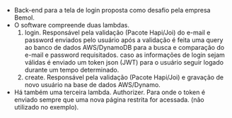 - Back-end para a tela de login proposta como desafio pela empresa Bemol.
- O software compreende duas lambdas.
	1. login. Responsável pela validação (Pacote Hapi/Joi) do e-mail e password enviados pelo usuário
		após a validação é feita uma query ao banco de dados AWS/DynamoDB para a busca e comparação do e-mail e password requisitados.
		caso as informações de login sejam válidas é enviado um token json (JWT) para o usuário seguir logado durante um tempo determinado.
	2. create. Responsável pela validação (Pacote Hapi/Joi) e gravação de novo usuário na base de dados AWS/Dynamo.
- Há também uma terceira lambda. Authorizer. Para onde o token é enviado sempre que uma nova página restrita for acessada. (não utilizado no exemplo).
